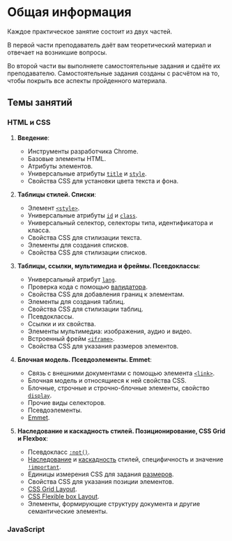 # Общая информация

Каждое практическое занятие состоит из двух частей.

В первой части преподаватель даёт вам теоретический материал и отвечает на возникшие вопросы.

Во второй части вы выполняете самостоятельные задания и сдаёте их преподавателю. Самостоятельные задания созданы с расчётом на то, чтобы покрыть все аспекты пройденного материала.

## Темы занятий

### HTML и CSS

1. **Введение**:

    - Инструменты разработчика Chrome.
    - Базовые элементы HTML.
    - Атрибуты элементов.
    - Универсальные атрибуты [`title`](https://webref.ru/html/attr/title) и [`style`](https://webref.ru/html/attr/style).
    - Свойства CSS для установки цвета текста и фона.

2. **Таблицы стилей. Списки**:

    - Элемент [`<style>`](https://webref.ru/html/style).
    - Универсальные атрибуты [`id`](https://webref.ru/html/attr/id) и [`class`](https://webref.ru/html/attr/class).
    - Универсальный селектор, cелекторы типа, идентификатора и класса.
    - Свойства CSS для стилизации текста.
    - Элементы для создания списков.
    - Свойства CSS для стилизации списков.

3. **Таблицы, ссылки, мультимедиа и фреймы. Псевдоклассы**:

    - Универсальный атрибут [`lang`](https://webref.ru/html/attr/lang).
    - Проверка кода с помощью [валидатора](https://validator.w3.org/).
    - Свойства CSS для добавления границ к элементам.
    - Элементы для создания таблиц.
    - Свойства CSS для стилизации таблиц.
    - Псевдоклассы.
    - Ссылки и их свойства.
    - Элементы мультимедиа: изображения, аудио и видео.
    - Встроенный фрейм [`<iframe>`](https://webref.ru/html/iframe).
    - Свойства CSS для указания размеров элементов.

4. **Блочная модель. Псевдоэлементы. Emmet**:

    - Связь с внешними документами с помощью элемента [`<link>`](https://webref.ru/html/link).
    - Блочная модель и относящиеся к ней свойства CSS.
    - Блочные, строчные и строчно-блочные элементы, свойство [`display`](https://webref.ru/css/display).
    - Прочие виды селекторов.
    - Псевдоэлементы.
    - [Emmet](https://emmet.io).

5. **Наследование и каскадность стилей. Позиционирование, CSS Grid и Flexbox**:

    - Псевдокласс [`:not()`](https://webref.ru/css/not).
    - [Наследование](https://metanit.com/web/html5/5.9.php) и [каскадность](https://metanit.com/web/html5/5.10.php) стилей, специфичность и значение [`!important`](https://webref.ru/css/%21important).
    - Единицы измерения CSS для задания [размеров](https://webref.ru/css/value/size).
    - Свойства CSS для указания позиции элементов.
    - [CSS Grid Layout](https://metanit.com/web/html5/13.1.php).
    - [CSS Flexible box Layout](https://metanit.com/web/html5/12.1.php).
    - Элементы, формирующие структуру документа и другие семантические элементы.

### JavaScript